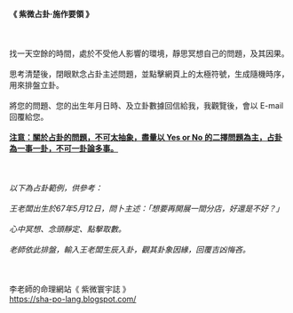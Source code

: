 <b> 《 紫微占卦‧施作要領 》</b><br /><br /><br /><br />找一天空餘的時間，處於不受他人影響的環境，靜思冥想自己的問題，及其因果。<br /><br />思考清楚後，閉眼默念占卦主述問題，並點擊網頁上的太極符號，生成隨機時序，用來排盤立卦。<br /><br />將您的問題、您的出生年月日時、及立卦數據回信給我，我觀覽後，會以 E-mail 回覆給您。<br /><br /><b><u>注意：關於占卦的問題，不可太抽象，盡量以 Yes or No 的二擇問題為主，占卦為一事一卦，不可一卦論多事。</u></b><br /><br /><br /><br /><i>以下為占卦範例，供參考：<br /><br />王老闆出生於67年5月12日，問卜主述：「想要再開展一間分店，好還是不好？」<br /><br />心中冥想、念頭靜定、點擊取數。<br /><br />老師依此排盤，輸入王老闆生辰入卦，觀其卦象因緣，回覆吉凶悔吝。</i><br /><br /><br /><br />李老師的命理網站《 紫微寰宇誌 》<br /><a href="https://sha-po-lang.blogspot.com/">https://sha-po-lang.blogspot.com/</a>
